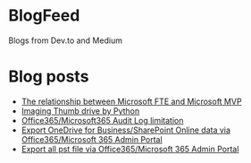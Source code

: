 # BlogFeed
Blogs from Dev.to and Medium

# Blog posts
<!-- BLOG-POST-LIST:START -->
- [The relationship between Microsoft FTE and Microsoft MVP](https://engsooncheah.medium.com/the-relationship-between-microsoft-fte-and-microsoft-mvp-12b388c2e24e?source=rss-18b0bdc43bc0------2)
- [Imaging Thumb drive by Python](https://engsooncheah.medium.com/imaging-thumb-drive-by-python-750c8007ec1f?source=rss-18b0bdc43bc0------2)
- [Office365/Microsoft365 Audit Log limitation](https://engsooncheah.medium.com/office365-microsoft365-audit-log-limitation-cf83832bec2b?source=rss-18b0bdc43bc0------2)
- [Export OneDrive for Business/SharePoint Online data via Office365/Microsoft 365 Admin Portal](https://engsooncheah.medium.com/export-onedrive-for-business-sharepoint-data-via-office365-microsoft-365-admin-portal-1753a9542245?source=rss-18b0bdc43bc0------2)
- [Export all pst file via Office365/Microsoft 365 Admin Portal](https://engsooncheah.medium.com/export-all-pst-file-via-office365-ba5ac275588b?source=rss-18b0bdc43bc0------2)
<!-- BLOG-POST-LIST:END -->

